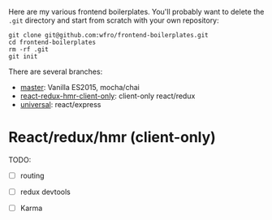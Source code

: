 Here are my various frontend boilerplates.  You'll probably want to delete the `.git` directory and start from scratch with your own repository:

```
git clone git@github.com:wfro/frontend-boilerplates.git
cd frontend-boilerplates
rm -rf .git
git init
```

There are several branches:

* [master](https://github.com/wfro/frontend-boilerplates/tree/master): Vanilla ES2015, mocha/chai
* [react-redux-hmr-client-only](https://github.com/wfro/frontend-boilerplates/tree/react-redux-hmr-client-only): client-only react/redux
* [universal](https://github.com/wfro/frontend-boilerplates/tree/universal): react/express

# React/redux/hmr (client-only)

TODO:

- [ ] routing
- [ ] redux devtools
- [ ] Karma

